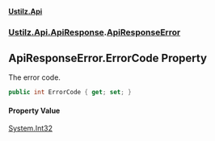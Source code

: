 #### [Ustilz.Api](index.md 'index')
### [Ustilz.Api.ApiResponse](Ustilz.Api.ApiResponse.md 'Ustilz.Api.ApiResponse').[ApiResponseError](Ustilz.Api.ApiResponse.ApiResponseError.md 'Ustilz.Api.ApiResponse.ApiResponseError')

## ApiResponseError.ErrorCode Property

The error code.

```csharp
public int ErrorCode { get; set; }
```

#### Property Value
[System.Int32](https://docs.microsoft.com/en-us/dotnet/api/System.Int32 'System.Int32')